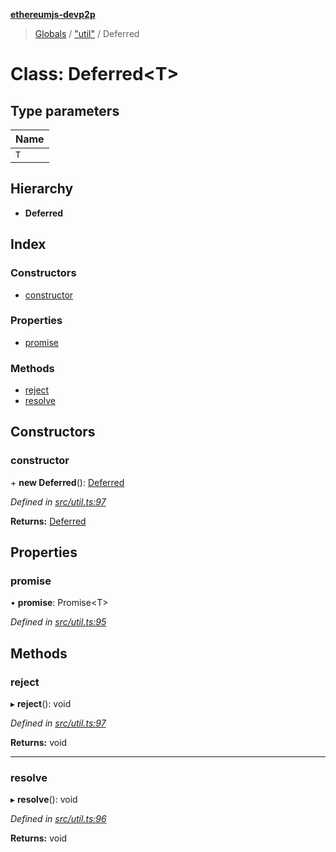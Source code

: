 **[ethereumjs-devp2p](../README.md)**

> [Globals](../README.md) / ["util"](../modules/_util_.md) / Deferred

# Class: Deferred\<T>

## Type parameters

Name |
------ |
`T` |

## Hierarchy

* **Deferred**

## Index

### Constructors

* [constructor](_util_.deferred.md#constructor)

### Properties

* [promise](_util_.deferred.md#promise)

### Methods

* [reject](_util_.deferred.md#reject)
* [resolve](_util_.deferred.md#resolve)

## Constructors

### constructor

\+ **new Deferred**(): [Deferred](_util_.deferred.md)

*Defined in [src/util.ts:97](https://github.com/ethereumjs/ethereumjs-devp2p/blob/master/src/util.ts#L97)*

**Returns:** [Deferred](_util_.deferred.md)

## Properties

### promise

•  **promise**: Promise\<T>

*Defined in [src/util.ts:95](https://github.com/ethereumjs/ethereumjs-devp2p/blob/master/src/util.ts#L95)*

## Methods

### reject

▸ **reject**(): void

*Defined in [src/util.ts:97](https://github.com/ethereumjs/ethereumjs-devp2p/blob/master/src/util.ts#L97)*

**Returns:** void

___

### resolve

▸ **resolve**(): void

*Defined in [src/util.ts:96](https://github.com/ethereumjs/ethereumjs-devp2p/blob/master/src/util.ts#L96)*

**Returns:** void
